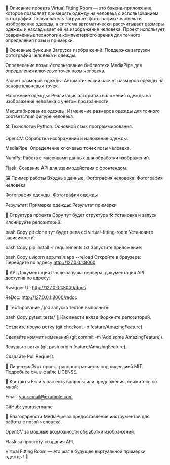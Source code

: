 📝 Описание проекта
Virtual Fitting Room — это бэкенд-приложение, которое позволяет примерять одежду на человека с использованием фотографий. Пользователь загружает фотографию человека и изображение одежды, а система автоматически рассчитывает размеры одежды и накладывает её на изображение человека. Проект использует современные технологии компьютерного зрения для точного определения позы и примерки.

🚀 Основные функции
Загрузка изображений: Поддержка загрузки фотографий человека и одежды.

Определение позы: Использование библиотеки MediaPipe для определения ключевых точек позы человека.

Расчет размеров одежды: Автоматический расчет размеров одежды на основе ключевых точек.

Наложение одежды: Реализация алгоритма наложения одежды на изображение человека с учетом прозрачности.

Масштабирование одежды: Изменение размеров одежды для точного соответствия фигуре человека.

🛠 Технологии
Python: Основной язык программирования.

OpenCV: Обработка изображений и наложение одежды.

MediaPipe: Определение ключевых точек позы человека.

NumPy: Работа с массивами данных для обработки изображений.

Flask: Создание API для взаимодействия с фронтендом.

🖼 Пример работы
Входные данные:
Фотография человека:
Фотография человека

Фотография одежды:
Фотография одежды

Результат:
Примерка одежды:
Результат примерки

📂 Структура проекта
Copy
тут будет структура
🛠 Установка и запуск
Клонируйте репозиторий:

bash
Copy
git clone тут будет репа
cd virtual-fitting-room
Установите зависимости:

bash
Copy
pip install -r requirements.txt
Запустите приложение:

bash
Copy
uvicorn app.main:app --reload
Откройте в браузере:
Перейдите по адресу http://127.0.0.1:8000.

📄 API Документация
После запуска сервера, документация API доступна по адресу:

Swagger UI: http://127.0.0.1:8000/docs

ReDoc: http://127.0.0.1:8000/redoc

🧪 Тестирование
Для запуска тестов выполните:

bash
Copy
pytest tests/
🤝 Как внести вклад
Форкните репозиторий.

Создайте новую ветку (git checkout -b feature/AmazingFeature).

Сделайте коммит изменений (git commit -m 'Add some AmazingFeature').

Запушьте ветку (git push origin feature/AmazingFeature).

Создайте Pull Request.

📜 Лицензия
Этот проект распространяется под лицензией MIT. Подробнее см. в файле LICENSE.

📧 Контакты
Если у вас есть вопросы или предложения, свяжитесь со мной:

Email: your.email@example.com

GitHub: yourusername

🙏 Благодарности
MediaPipe за предоставление инструментов для работы с позой человека.

OpenCV за мощные возможности обработки изображений.

Flask за простоту создания API.

Virtual Fitting Room — это шаг в будущее виртуальной примерки одежды! 🚀